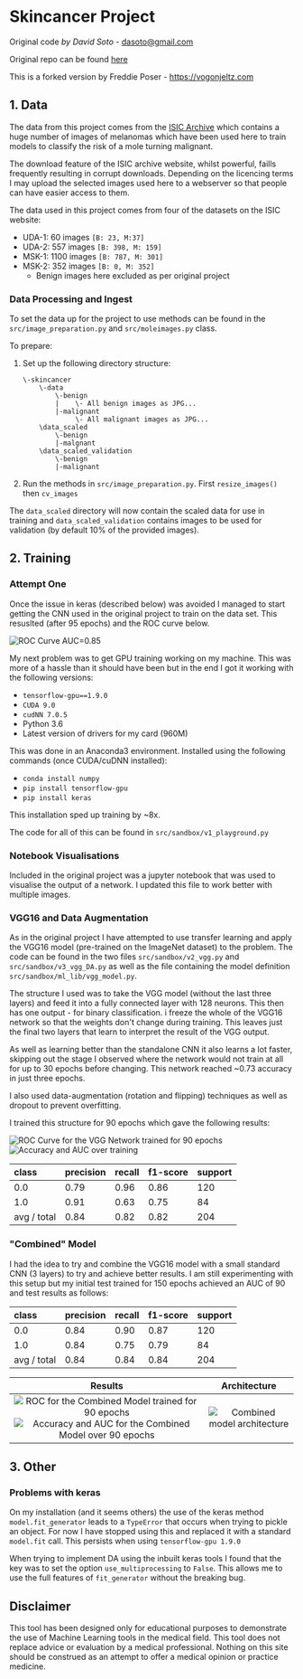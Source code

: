 # Skincancer Project
Original code *by David Soto*  - dasoto@gmail.com

Original repo can be found [here](https://github.com/dasoto/skincancer)

This is a forked version by Freddie Poser  - https://vogonjeltz.com

## 1. Data
The data from this project comes from the [ISIC Archive](https://isic-archive.com/#images) which contains a huge number of images of melanomas which have been used here to train models to classify the risk of a mole turning malignant.

The download feature of the ISIC archive website, whilst powerful, faills frequently resulting in corrupt downloads. Depending on the licencing terms I may upload the selected images used here to a webserver so that people can have easier access to them.

The data used in this project comes from four of the datasets on the ISIC website:
* UDA-1: 60 images `[B: 23, M:37]`
* UDA-2: 557 images `[B: 398, M: 159]`
* MSK-1: 1100 images `[B: 787, M: 301]`
* MSK-2: 352 images `[B: 0, M: 352]`
    * Benign images here excluded as per original project
    
### Data Processing and Ingest
To set the data up for the project to use methods can be found in the `src/image_preparation.py` and `src/moleimages.py` class.

To prepare:

1) Set up the following directory structure:

    ```
    \-skincancer
        \-data
            \-benign
            |    \- All benign images as JPG...
            |-malignant
                 \- All malignant images as JPG...
        \data_scaled
            \-benign
            |-malgnant
        \data_scaled_validation
            \-benign
            |-malignant
    ```
2) Run the methods in `src/image_preparation.py`. First `resize_images()` then `cv_images`

The `data_scaled` directory will now contain the scaled data for use in training and `data_scaled_validation` contains images to be used for validation (by default 10% of the provided images).

## 2. Training 
### Attempt One
Once the issue in keras (described below) was avoided I managed to start getting the CNN used in the original project to train on the data set. This resuslted (after 95 epochs) and the ROC curve below.

![ROC Curve AUC=0.85][roc_v1_95_85]

My next problem was to get GPU training working on my machine. This was more of a hassle than it should have been but in the end I got it working with the following versions:

* `tensorflow-gpu==1.9.0`
* `CUDA 9.0`
* `cudNN 7.0.5`
* Python 3.6
* Latest version of drivers for my card (960M)

This was done in  an Anaconda3 environment. Installed using the following commands (once CUDA/cuDNN installed):
* `conda install numpy`
* `pip install tensorflow-gpu`
* `pip install keras`

This installation sped up training by ~8x.

The code for all of this can be found in `src/sandbox/v1_playground.py`

### Notebook Visualisations

Included in the original project was a jupyter notebook that was used to visualise the output of a network. I updated this file to work better with multiple images.

### VGG16 and Data Augmentation
As in the original project I have attempted to use transfer learning and apply the VGG16 model (pre-trained on the ImageNet dataset) to the problem. The code can be found in the two files `src/sandbox/v2_vgg.py` and `src/sandbox/v3_vgg_DA.py` as well as the file containing the model definition `src/sandbox/ml_lib/vgg_model.py`.

The structure I used was to take the VGG model (without the last three layers) and feed it into a fully connected layer with 128 neurons. This then has one output - for binary classification. i freeze the whole of the VGG16 network so that the weights don't change during training. This leaves just the final two layers that learn to interpret the result of the VGG output.

As well as learning better than the standalone CNN it also learns a lot faster, skipping out the stage I observed where the network would not train at all for up to 30 epochs before changing. This network reached ~0.73 accuracy in just three epochs.

I also used data-augmentation (rotation and flipping) techniques as well as dropout to prevent overfitting.

I trained this structure for 90 epochs which gave the following results:

![ROC Curve for the VGG Network trained for 90 epochs][roc_v3_90e]
![Accuracy and AUC over training][acc_auc_v3_90e]

| class | precision | recall  | f1-score  | support |
|:----- |:-----     | :--     |:--        |:--      |
| 0.0   | 0.79     | 0.96    |  0.86     |    120   |
| 1.0   | 0.91      | 0.63    | 0.75      |   84    |
|avg / total|0.84   | 0.82    |0.82       |204      |

### "Combined" Model

I had the idea to try and combine the VGG16 model with a small standard CNN (3 layers) to try and achieve better results. I am still experimenting with this setup but my initial test trained for 150 epochs achieved an AUC of 90 and test results as follows:

| class | precision | recall  | f1-score  | support |
|:----- |:-----     | :--     |:--        |:--      |
| 0.0   | 0.84     | 0.90    |  0.87     |    120   |
| 1.0   | 0.84      | 0.75    | 0.79      |   84    |
|avg / total|0.84   | 0.84    |0.84       |204      |

Results | Architecture
:---:|:----:
![ROC for the Combined Model trained for 90 epochs][roc_combined_150e]![Accuracy and AUC for the Combined Model over 90 epochs][acc_auc_combined_150e] | ![Combined model architecture][arch_combined_1]

## 3. Other

### Problems with keras
On my installation (and it seems others) the use of the keras method `model.fit_generator` leads to a `TypeError` that occurs when trying to pickle an object. For now I have stopped using this and replaced it with a standard `model.fit` call. This persists when using `tensorflow-gpu 1.9.0`

When trying to implement DA using the inbuilt keras tools I found that the key was to set the option `use_multiprocessing` to `False`. This allows me to use the full features of `fit_generator` without the breaking bug.

## Disclaimer
This tool has been designed only for educational purposes to demonstrate the use of Machine Learning tools in the medical field. This tool does not replace advice or evaluation by a medical professional. Nothing on this site should be construed as an attempt to offer a medical opinion or practice medicine.

[roc_v1_95_85]:https://github.com/vogon101/skincancer/blob/master/results/Initial%20Testing/ROC%20Curve%20-%2085.png
[roc_v3_90e]:https://github.com/vogon101/skincancer/blob/master/results/Transfer%20Learning%20with%20DA/1-roc.png
[acc_auc_v3_90e]:https://github.com/vogon101/skincancer/blob/master/results/Transfer%20Learning%20with%20DA/1-acc-auc.png
[roc_combined_150e]:https://github.com/vogon101/skincancer/blob/master/results/Combined%20Model/1-150epoch-roc.png
[arch_combined_1]:https://github.com/vogon101/skincancer/blob/master/results/Combined%20Model/1-model.png
[acc_auc_combined_150e]:https://github.com/vogon101/skincancer/blob/master/results/Combined%20Model/1-150epoch-acc-auc.png